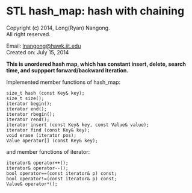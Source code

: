 STL hash_map: hash with chaining
===============================

Copyright (c) 2014, Long(Ryan) Nangong.  
All right reserved.

Email: lnangong@hawk.iit.edu  
Created on: July 15, 2014



**This is unordered hash map, which has constant insert, delete, search time, and suppport forward/backward iteration.**

Implemented member functions of hash_map:

	size_t hash (const Key& key);
	size_t size();
	iterator begin();
	iterator end();
	iterator rbegin();
	iterator rend();
	iterator insert (const Key& key, const Value& value); 
	iterator find (const Key& key);
	void erase (iterator pos); 
	Value operator[] (const Key& key);
	
and member functions of iterator:

	iterator& operator++();
	iterator& operator--();
	bool operator==(const iterator& p) const;
	bool operator!=(const iterator& p) const;
	Value& operator*();	
